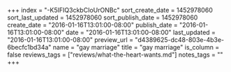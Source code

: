 +++
index = "-K5IFIQ3ckbCIoUrONBc"
sort_create_date = 1452978060
sort_last_updated = 1452978060
sort_publish_date = 1452978060
create_date = "2016-01-16T13:01:00-08:00"
publish_date = "2016-01-16T13:01:00-08:00"
date = "2016-01-16T13:01:00-08:00"
last_updated = "2016-01-16T13:01:00-08:00"
preview_url = "d4389625-dc48-803e-4b3e-6becfc1bd34a"
name = "gay marriage"
title = "gay marriage"
is_column = false
reviews_tags = ["reviews/what-the-heart-wants.md"]
notes_tags = ""
+++

